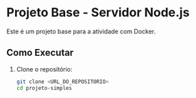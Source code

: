 # Projeto Base - Servidor Node.js

Este é um projeto base para a atividade com Docker.

## Como Executar

1. Clone o repositório:
   ```bash
   git clone <URL_DO_REPOSITORIO>
   cd projeto-simples
